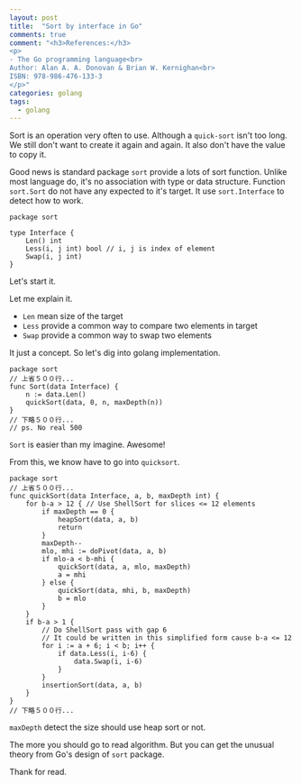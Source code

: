 ```yaml
---
layout: post
title:  "Sort by interface in Go"
comments: true
comment: "<h3>References:</h3>
<p>
- The Go programming language<br>
Author: Alan A. A. Donovan & Brian W. Kernighan<br>
ISBN: 978-986-476-133-3
</p>"
categories: golang
tags:
  - golang
---
```


Sort is an operation very often to use.
Although a `quick-sort` isn't too long. We still don't want to create it again and again.
It also don't have the value to copy it.

Good news is standard package `sort` provide a lots of sort function.
Unlike most language do, it's no association with type or data structure.
Function `sort.Sort` do not have any expected to it's target.
It use `sort.Interface` to detect how to work.

```golang
package sort

type Interface {
    Len() int
    Less(i, j int) bool // i, j is index of element
    Swap(i, j int)
}
```

Let's start it.

<script src="https://gist.github.com/dannypsnl/1f4a59834aae245d3a9bc1613a26650b.js"></script>

Let me explain it.
- `Len` mean size of the target
- `Less` provide a common way to compare two elements in target
- `Swap` provide a common way to swap two elements

It just a concept. So let's dig into golang implementation.

```golang
package sort
// 上省５００行...
func Sort(data Interface) {
  	n := data.Len()
  	quickSort(data, 0, n, maxDepth(n))
}
// 下略５００行...
// ps. No real 500
```

`Sort` is easier than my imagine. Awesome!

From this, we know have to go into `quicksort`.

```golang
package sort
// 上省５００行...
func quickSort(data Interface, a, b, maxDepth int) {
  	for b-a > 12 { // Use ShellSort for slices <= 12 elements
  		if maxDepth == 0 {
  			heapSort(data, a, b)
  			return
  		}
  		maxDepth--
  		mlo, mhi := doPivot(data, a, b)
  		if mlo-a < b-mhi {
  			quickSort(data, a, mlo, maxDepth)
  			a = mhi
  		} else {
  			quickSort(data, mhi, b, maxDepth)
  			b = mlo
  		}
  	}
  	if b-a > 1 {
  		// Do ShellSort pass with gap 6
  		// It could be written in this simplified form cause b-a <= 12
  		for i := a + 6; i < b; i++ {
  			if data.Less(i, i-6) {
  				data.Swap(i, i-6)
  			}
  		}
  		insertionSort(data, a, b)
  	}
}
// 下略５００行...
```

`maxDepth` detect the size should use heap sort or not.

The more you should go to read algorithm. But you can get the unusual theory from Go's design of `sort` package.

Thank for read.